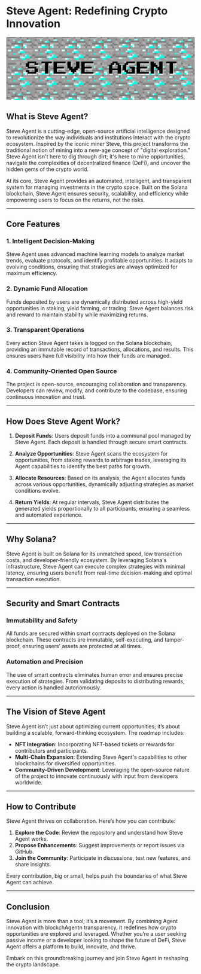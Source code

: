 # **Steve Agent: Redefining Crypto Innovation**

![SteveAgent](/theme.png)

## **What is Steve Agent?**

Steve Agent is a cutting-edge, open-source artificial intelligence designed to revolutionize the way individuals and institutions interact with the crypto ecosystem. Inspired by the iconic miner Steve, this project transforms the traditional notion of mining into a new-age concept of "digital exploration." Steve Agent isn't here to dig through dirt; it's here to mine opportunities, navigate the complexities of decentralized finance (DeFi), and uncover the hidden gems of the crypto world.

At its core, Steve Agent provides an automated, intelligent, and transparent system for managing investments in the crypto space. Built on the Solana blockchain, Steve Agent ensures security, scalability, and efficiency while empowering users to focus on the returns, not the risks.

---

## **Core Features**

### **1. Intelligent Decision-Making**
Steve Agent uses advanced machine learning models to analyze market trends, evaluate protocols, and identify profitable opportunities. It adapts to evolving conditions, ensuring that strategies are always optimized for maximum efficiency.

### **2. Dynamic Fund Allocation**
Funds deposited by users are dynamically distributed across high-yield opportunities in staking, yield farming, or trading. Steve Agent balances risk and reward to maintain stability while maximizing returns.

### **3. Transparent Operations**
Every action Steve Agent takes is logged on the Solana blockchain, providing an immutable record of transactions, allocations, and results. This ensures users have full visibility into how their funds are managed.

### **4. Community-Oriented Open Source**
The project is open-source, encouraging collaboration and transparency. Developers can review, modify, and contribute to the codebase, ensuring continuous innovation and trust.

---

## **How Does Steve Agent Work?**

1. **Deposit Funds**:
   Users deposit funds into a communal pool managed by Steve Agent. Each deposit is handled through secure smart contracts.

2. **Analyze Opportunities**:
   Steve Agent scans the ecosystem for opportunities, from staking rewards to arbitrage trades, leveraging its Agent capabilities to identify the best paths for growth.

3. **Allocate Resources**:
   Based on its analysis, the Agent allocates funds across various opportunities, dynamically adjusting strategies as market conditions evolve.

4. **Return Yields**:
   At regular intervals, Steve Agent distributes the generated yields proportionally to all participants, ensuring a seamless and automated experience.

---

## **Why Solana?**

Steve Agent is built on Solana for its unmatched speed, low transaction costs, and developer-friendly ecosystem. By leveraging Solana's infrastructure, Steve Agent can execute complex strategies with minimal latency, ensuring users benefit from real-time decision-making and optimal transaction execution.

---

## **Security and Smart Contracts**

### **Immutability and Safety**
All funds are secured within smart contracts deployed on the Solana blockchain. These contracts are immutable, self-executing, and tamper-proof, ensuring users' assets are protected at all times.

### **Automation and Precision**
The use of smart contracts eliminates human error and ensures precise execution of strategies. From validating deposits to distributing rewards, every action is handled autonomously.

---

## **The Vision of Steve Agent**

Steve Agent isn’t just about optimizing current opportunities; it’s about building a scalable, forward-thinking ecosystem. The roadmap includes:

- **NFT Integration**: Incorporating NFT-based tickets or rewards for contributors and participants.
- **Multi-Chain Expansion**: Extending Steve Agent's capabilities to other blockchains for diversified opportunities.
- **Community-Driven Development**: Leveraging the open-source nature of the project to innovate continuously with input from developers worldwide.

---

## **How to Contribute**

Steve Agent thrives on collaboration. Here’s how you can contribute:

1. **Explore the Code**: Review the repository and understand how Steve Agent works.
2. **Propose Enhancements**: Suggest improvements or report issues via GitHub.
3. **Join the Community**: Participate in discussions, test new features, and share insights.

Every contribution, big or small, helps push the boundaries of what Steve Agent can achieve.

---

## **Conclusion**

Steve Agent is more than a tool; it’s a movement. By combining Agent innovation with blockchAgentn transparency, it redefines how crypto opportunities are explored and leveraged. Whether you’re a user seeking passive income or a developer looking to shape the future of DeFi, Steve Agent offers a platform to build, innovate, and thrive.

Embark on this groundbreaking journey and join Steve Agent in reshaping the crypto landscape.
